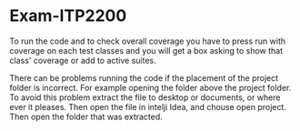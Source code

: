 # Exam-ITP2200

To run the code and to check overall coverage you have to press run with coverage on each test classes and you will get a box asking to show that class' coverage or 
add to active suites.

There can be problems running the code if the placement of the project folder is incorrect. For example opening the folder above the project folder.
To avoid this problem extract the file to desktop or documents, or where ever it pleases. Then open the file in intelji Idea, and chouse open project. Then open the folder that was extracted.

